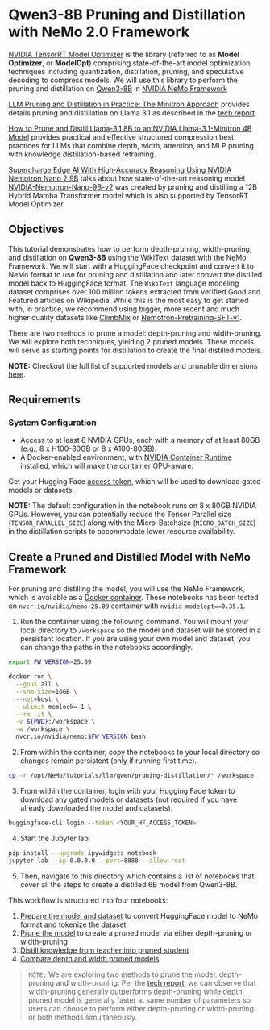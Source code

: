# Qwen3-8B Pruning and Distillation with NeMo 2.0 Framework

[NVIDIA TensorRT Model Optimizer](https://github.com/NVIDIA/TensorRT-Model-Optimizer) is the library (referred to as **Model Optimizer**, or **ModelOpt**) comprising state-of-the-art model optimization techniques including quantization, distillation, pruning, and speculative decoding to compress models. We will use this library to perform the pruning and distillation on [Qwen3-8B](https://huggingface.co/Qwen/Qwen3-8B) in [NVIDIA NeMo Framework](https://docs.nvidia.com/nemo-framework/user-guide/latest/overview.html)

[LLM Pruning and Distillation in Practice: The Minitron Approach](https://arxiv.org/abs/2408.11796) provides details pruning and distillation on Llama 3.1 as described in the [tech report](https://arxiv.org/abs/2408.11796).

[How to Prune and Distill Llama-3.1 8B to an NVIDIA Llama-3.1-Minitron 4B Model](https://developer.nvidia.com/blog/how-to-prune-and-distill-llama-3-1-8b-to-an-nvidia-llama-3-1-minitron-4b-model/) provides practical and effective structured compression best practices for LLMs that combine depth, width, attention, and MLP pruning with knowledge distillation-based retraining.

[Supercharge Edge AI With High‑Accuracy Reasoning Using NVIDIA Nemotron Nano 2 9B](https://huggingface.co/blog/nvidia/supercharge-ai-reasoning-with-nemotron-nano-2) talks about how state-of-the-art reasoning model [NVIDIA-Nemotron-Nano-9B-v2](https://huggingface.co/nvidia/NVIDIA-Nemotron-Nano-9B-v2) was created by pruning and distilling a 12B Hybrid Mamba Transformer model which is also supported by TensorRT Model Optimizer.

## Objectives

This tutorial demonstrates how to perform depth-pruning, width-pruning, and distillation on **Qwen3-8B** using the [WikiText](https://huggingface.co/datasets/Salesforce/wikitext/viewer/wikitext-103-v1) dataset with the NeMo Framework. We will start with a HuggingFace checkpoint and convert it to NeMo format to use for pruning and distillation and later convert the distilled model back to HuggingFace format. The `WikiText` language modeling dataset comprises over 100 million tokens extracted from verified Good and Featured articles on Wikipedia. While this is the most easy to get started with, in practice, we recommend using bigger, more recent and much higher quality datasets like [ClimbMix](https://huggingface.co/datasets/OptimalScale/ClimbMix) or [Nemotron-Pretraining-SFT-v1](https://huggingface.co/datasets/nvidia/Nemotron-Pretraining-SFT-v1).

There are two methods to prune a model: depth-pruning and width-pruning. We will explore both techniques, yielding 2 pruned models. These models will serve as starting points for distillation to create the final distilled models.

**NOTE:** Checkout the full list of supported models and prunable dimensions [here](https://github.com/NVIDIA/TensorRT-Model-Optimizer/tree/main/examples/pruning).

## Requirements

### System Configuration
- Access to at least 8 NVIDIA GPUs, each with a memory of at least 80GB (e.g., 8 x H100-80GB or 8 x A100-80GB).
- A Docker-enabled environment, with [NVIDIA Container Runtime](https://developer.nvidia.com/container-runtime) installed, which will make the container GPU-aware.

Get your Hugging Face [access token](https://huggingface.co/docs/hub/en/security-tokens), which will be used to download gated models or datasets.

**NOTE:** The default configuration in the notebook runs on 8 x 80GB NVIDIA GPUs. However, you can potentially reduce the Tensor Parallel size (`TENSOR_PARALLEL_SIZE`) along with the Micro-Batchsize (`MICRO_BATCH_SIZE`) in the distillation scripts to accommodate lower resource availability.

## Create a Pruned and Distilled Model with NeMo Framework

For pruning and distilling the model, you will use the NeMo Framework, which is available as a [Docker container](https://catalog.ngc.nvidia.com/orgs/nvidia/containers/nemo). These notebooks has been tested on `nvcr.io/nvidia/nemo:25.09` container with `nvidia-modelopt==0.35.1`.

1. Run the container using the following command. You will mount your local directory to `/workspace` so the model and dataset will be stored in a persistent location. If you are using your own model and dataset, you can change the paths in the notebooks accordingly.

```bash
export FW_VERSION=25.09
```

```bash
docker run \
  --gpus all \
  --shm-size=16GB \
  --net=host \
  --ulimit memlock=-1 \
  --rm -it \
  -v ${PWD}:/workspace \
  -w /workspace \
  nvcr.io/nvidia/nemo:$FW_VERSION bash
```

2. From within the container, copy the notebooks to your local directory so changes remain persistent (only if running first time).

```bash
cp -r /opt/NeMo/tutorials/llm/qwen/pruning-distillation/* /workspace
```

3. From within the container, login with your Hugging Face token to download any gated models or datasets (not required if you have already downloaded the model and datasets).

```bash
huggingface-cli login --token <YOUR_HF_ACCESS_TOKEN>
```

4. Start the Jupyter lab:

```bash
pip install --upgrade ipywidgets notebook
jupyter lab --ip 0.0.0.0 --port=8888 --allow-root
```

5. Then, navigate to this directory which contains a list of notebooks that cover all the steps to create a distilled 6B model from Qwen3-8B.

This workflow is structured into four notebooks:
  1. [Prepare the model and dataset](./01_model_and_data_preparation.ipynb) to convert HuggingFace model to NeMo format and tokenize the dataset
  2. [Prune the model](./02_pruning.ipynb) to create a pruned model via either depth-pruning or width-pruning
  3. [Distill knowledge from teacher into pruned student](./03_distillation.ipynb)
  4. [Compare depth and width pruned models](./04_depth_vs_width_pruning_comparison.ipynb)

> `NOTE:` We are exploring two methods to prune the model: depth-pruning and width-pruning. Per the [tech report](https://arxiv.org/pdf/2408.11796), we can observe that width-pruning generally outperforms depth-pruning while depth pruned model is generally faster at same number of parameters so users can choose to perform either depth-pruning or width-pruning or both methods simultaneously.

